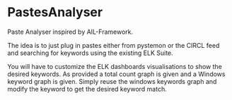 # PastesAnalyser
Paste Analyser inspired by AIL-Framework.

The idea is to just plug in pastes either from pystemon or the CIRCL feed and searching for keywords using the existing ELK Suite.

You will have to customize the ELK dashboards visualisations to show the desired keywords. As provided a total count graph is given and a Windows keyword graph is given. Simply reuse the windows keywords graph and modify the keyword to get the desired keyword match.
